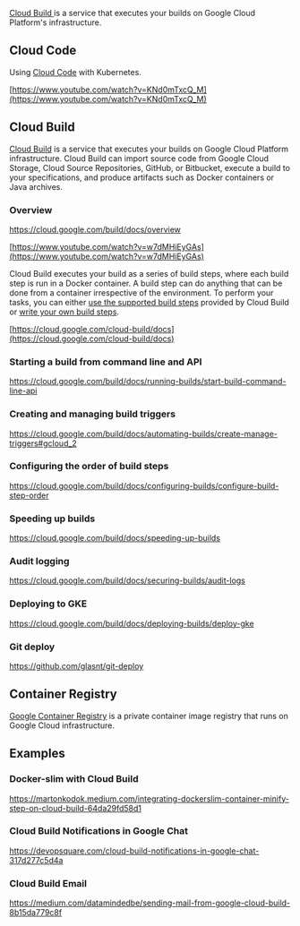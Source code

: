 [Cloud Build ](https://cloud.google.com/build/docs/overview) is a service that executes your builds on Google Cloud Platform's infrastructure.

## Cloud Code

Using [Cloud Code](https://cloud.google.com/code)  with Kubernetes.

[https://www.youtube.com/watch?v=KNd0mTxcQ_M](https://www.youtube.com/watch?v=KNd0mTxcQ_M)


## Cloud Build

[Cloud Build](https://cloud.google.com/build/docs)  is a service that executes your builds on Google Cloud Platform infrastructure. Cloud Build can import source code from Google Cloud Storage, Cloud Source Repositories, GitHub, or Bitbucket, execute a build to your specifications, and produce artifacts such as Docker containers or Java archives.

<!--
<img src="https://i.redd.it/uscxzz8hwmc41.png" width="500">
-->

### Overview

https://cloud.google.com/build/docs/overview

[https://www.youtube.com/watch?v=w7dMHiEyGAs](https://www.youtube.com/watch?v=w7dMHiEyGAs)

Cloud Build executes your build as a series of build steps, where each build step is run in a Docker container. A build step can do anything that can be done from a container irrespective of the environment. To perform your tasks, you can either [use the supported build steps](https://cloud.google.com/cloud-build/docs/configuring-builds/build-test-deploy-artifacts) provided by Cloud Build or [write your own build steps](https://cloud.google.com/cloud-build/docs/create-custom-build-steps).

[https://cloud.google.com/cloud-build/docs](https://cloud.google.com/cloud-build/docs)

### Starting a build from command line and API

https://cloud.google.com/build/docs/running-builds/start-build-command-line-api



### Creating and managing build triggers

https://cloud.google.com/build/docs/automating-builds/create-manage-triggers#gcloud_2



### Configuring the order of build steps

https://cloud.google.com/build/docs/configuring-builds/configure-build-step-order


### Speeding up builds

https://cloud.google.com/build/docs/speeding-up-builds

### Audit logging

https://cloud.google.com/build/docs/securing-builds/audit-logs
### Deploying to GKE

https://cloud.google.com/build/docs/deploying-builds/deploy-gke

### Git deploy

https://github.com/glasnt/git-deploy


## Container Registry

[Google Container Registry](Container-Registry)  is a private container image registry that runs on Google Cloud infrastructure.



## Examples

### Docker-slim with Cloud Build

https://martonkodok.medium.com/integrating-dockerslim-container-minify-step-on-cloud-build-64da29fd58d1

### Cloud Build Notifications in Google Chat


https://devopsquare.com/cloud-build-notifications-in-google-chat-317d277c5d4a


### Cloud Build Email

https://medium.com/datamindedbe/sending-mail-from-google-cloud-build-8b15da779c8f
